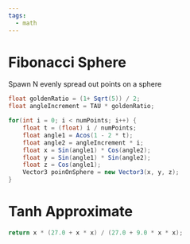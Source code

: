 ```yaml
---
tags:
  - math
---
```

# Fibonacci Sphere

Spawn N evenly spread out points on a sphere

```c#
float goldenRatio = (1+ Sqrt(5)) / 2;
float angleIncrement = TAU * goldenRatio;

for(int i = 0; i < numPoints; i++) {
	float t = (float) i / numPoints;
	float angle1 = Acos(1 - 2 * t);
	float angle2 = angleIncrement * i;
	float x = Sin(angle1) * Cos(angle2);
	float y = Sin(angle1) * Sin(angle2);
	float z = Cos(angle1);
	Vector3 poinOnSphere = new Vector3(x, y, z);
}
```

# Tanh Approximate

```cpp
return x * (27.0 + x * x) / (27.0 + 9.0 * x * x);
```

